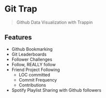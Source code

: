 # Git Trap
> Github Data Visualization with Trappin

## Features
* Github Bookmarking
* Git Leaderboards
* Follower Challenges
* Follow, REALLY follow
* Friend Project Following
  * LOC committed
  * Commit Frequency
  * Contributions
* Spotify Playlist Sharing with Github followers
